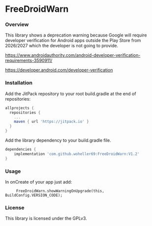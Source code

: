 # FreeDroidWarn

### Overview

This library shows a deprecation warning because Google will require developer verification for Android apps outside the Play Store from 2026/2027 which the developer is not going to provide.

https://www.androidauthority.com/android-developer-verification-requirements-3590911/

https://developer.android.com/developer-verification


### Installation

Add the JitPack repository to your root build.gradle at the end of repositories:

```gradle
allprojects {
  repositories {
    ...
    maven { url 'https://jitpack.io' }
  }
}
```

Add the library dependency to your build.gradle file.

```gradle
dependencies {
    implementation 'com.github.woheller69:FreeDroidWarn:V1.2'
}
```

### Usage

In onCreate of your app just add:

```
     FreeDroidWarn.showWarningOnUpgrade(this, BuildConfig.VERSION_CODE);

```


### License

This library is licensed under the GPLv3.


